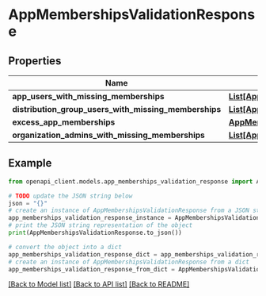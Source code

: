 # AppMembershipsValidationResponse


## Properties

Name | Type | Description | Notes
------------ | ------------- | ------------- | -------------
**app_users_with_missing_memberships** | [**List[AppMembershipsValidationResponseAppUsersWithMissingMembershipsInner]**](AppMembershipsValidationResponseAppUsersWithMissingMembershipsInner.md) |  | [optional] 
**distribution_group_users_with_missing_memberships** | [**List[AppMembershipsValidationResponseDistributionGroupUsersWithMissingMembershipsInner]**](AppMembershipsValidationResponseDistributionGroupUsersWithMissingMembershipsInner.md) |  | [optional] 
**excess_app_memberships** | [**AppMembershipsValidationResponseExcessAppMemberships**](AppMembershipsValidationResponseExcessAppMemberships.md) |  | [optional] 
**organization_admins_with_missing_memberships** | [**List[AppMembershipsValidationResponseOrganizationAdminsWithMissingMembershipsInner]**](AppMembershipsValidationResponseOrganizationAdminsWithMissingMembershipsInner.md) |  | [optional] 

## Example

```python
from openapi_client.models.app_memberships_validation_response import AppMembershipsValidationResponse

# TODO update the JSON string below
json = "{}"
# create an instance of AppMembershipsValidationResponse from a JSON string
app_memberships_validation_response_instance = AppMembershipsValidationResponse.from_json(json)
# print the JSON string representation of the object
print(AppMembershipsValidationResponse.to_json())

# convert the object into a dict
app_memberships_validation_response_dict = app_memberships_validation_response_instance.to_dict()
# create an instance of AppMembershipsValidationResponse from a dict
app_memberships_validation_response_from_dict = AppMembershipsValidationResponse.from_dict(app_memberships_validation_response_dict)
```
[[Back to Model list]](../README.md#documentation-for-models) [[Back to API list]](../README.md#documentation-for-api-endpoints) [[Back to README]](../README.md)


